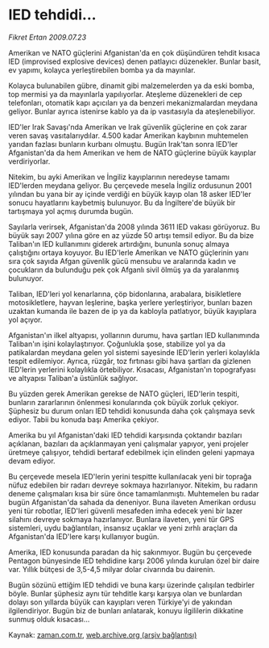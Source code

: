 # IED tehdidi...

*Fikret Ertan 2009.07.23*

<tr><td class="metin" colspan="2" style="padding-top: 20px; padding-left: 5px; padding-right: 10px;">Amerikan ve NATO güçlerini Afganistan'da en çok düşündüren tehdit kısaca IED (improvised explosive devices) denen patlayıcı düzenekler. Bunlar basit, ev yapımı, kolayca yerleştirebilen bomba ya da mayınlar.</td></tr><tr><td class="metin" colspan="2" style="padding-top: 20px; padding-left: 5px; padding-right: 10px;"><p>Kolayca bulunabilen gübre, dinamit gibi malzemelerden ya da eski bomba, top mermisi ya da mayınlarla yapılıyorlar. Ateşleme düzenekleri de cep telefonları, otomatik kapı açıcıları ya da benzeri mekanizmalardan meydana geliyor. Bunlar ayrıca istenirse kablo ya da ip vasıtasıyla da ateşlenebiliyor.
<p> IED'ler Irak Savaşı'nda Amerikan ve Irak güvenlik güçlerine en çok zarar veren savaş vasıtalarıydılar. 4.500 kadar Amerikan kaybının muhtemelen yarıdan fazlası bunların kurbanı olmuştu. Bugün Irak'tan sonra IED'ler Afganistan'da da hem Amerikan ve hem de NATO güçlerine büyük kayıplar verdiriyorlar.
<p> Nitekim, bu ayki Amerikan ve İngiliz kayıplarının neredeyse tamamı IED'lerden meydana geliyor. Bu çerçevede mesela İngiliz ordusunun 2001 yılından bu yana bir ay içinde verdiği en büyük kayıp olan 18 asker IED'ler sonucu hayatlarını kaybetmiş bulunuyor. Bu da İngiltere'de büyük bir tartışmaya yol açmış durumda bugün.
<p> Sayılarla verirsek, Afganistan'da 2008 yılında 3611 IED vakası görüyoruz. Bu büyük sayı 2007 yılına göre en az yüzde 50 artışı temsil ediyor. Bu da bize Taliban'ın IED kullanımını giderek artırdığını, bununla sonuç almaya çalıştığını ortaya koyuyor. Bu IED'lerle Amerikan ve NATO güçlerinin yanı sıra çok sayıda Afgan güvenlik gücü mensubu ve aralarında kadın ve çocukların da bulunduğu pek çok Afganlı sivil ölmüş ya da yaralanmış bulunuyor.
<p> Taliban, IED'leri yol kenarlarına, çöp bidonlarına, arabalara, bisikletlere motosikletlere, hayvan leşlerine, başka yerlere yerleştiriyor, bunları bazen uzaktan kumanda ile bazen de ip ya da kabloyla patlatıyor, büyük kayıplara yol açıyor.
<p> Afganistan'ın ilkel altyapısı, yollarının durumu, hava şartları IED kullanımında Taliban'ın işini kolaylaştırıyor. Çoğunlukla şose, stabilize yol ya da patikalardan meydana gelen yol sistemi sayesinde IED'lerin yerleri kolaylıkla tespit edilemiyor. Ayrıca, rüzgâr, toz fırtınası gibi hava şartları da gizlenen IED'lerin yerlerini kolaylıkla örtebiliyor. Kısacası, Afganistan'ın topografyası ve altyapısı Taliban'a üstünlük sağlıyor.
<p> Bu yüzden gerek Amerikan gerekse de NATO güçleri, IED'lerin tespiti, bunların zararlarının önlenmesi konularında çok büyük zorluk çekiyor. Şüphesiz bu durum onları IED tehdidi konusunda daha çok çalışmaya sevk ediyor. Tabii bu konuda başı Amerika çekiyor.
<p> Amerika bu yıl Afganistan'daki IED tehdidi karşısında çoktandır bazıları açıklanan, bazıları da açıklanmayan yeni çalışmalar yapıyor, yeni projeler üretmeye çalışıyor, tehdidi bertaraf edebilmek için elinden geleni yapmaya devam ediyor.
<p> Bu çerçevede mesela IED'lerin yerini tespitte kullanılacak yeni bir toprağa nüfuz edebilen bir radarı devreye sokmaya hazırlanıyor. Nitekim, bu radarın deneme çalışmaları kısa bir süre önce tamamlanmıştı. Muhtemelen bu radar bugün Afganistan'da sahada da deneniyor. Buna ilaveten Amerikan ordusu yeni tür robotlar, IED'leri güvenli mesafeden imha edecek yeni bir lazer silahını devreye sokmaya hazırlanıyor. Bunlara ilaveten, yeni tür GPS sistemleri, uydu bağlantıları, insansız uçaklar ve yeni zırhlı araçları da Afganistan'da IED'lere karşı kullanıyor bugün.
<p> Amerika, IED konusunda paradan da hiç sakınmıyor. Bugün bu çerçevede Pentagon bünyesinde IED tehdidine karşı 2006 yılında kurulan özel bir daire var. Yıllık bütçesi de 3,5-4,5 milyar dolar civarında bu dairenin.
<p> Bugün sözünü ettiğim IED tehdidi ve buna karşı üzerinde çalışılan tedbirler böyle. Bunlar şüphesiz aynı tür tehditle karşı karşıya olan ve bunlardan dolayı son yıllarda büyük can kayıpları veren Türkiye'yi de yakından ilgilendiriyor. Bugün biz de bunları anlatarak, konuyu ilgililerin dikkatine sunmuş olduk kısacası... <br/></p></p></p></p></p></p></p></p></p></p></p></td></tr>

Kaynak: [zaman.com.tr](http://zaman.com.tr/yazar.do?yazino=872426), [web.archive.org (arşiv bağlantısı)](http://web.archive.org/web/20090930193546/http://www.zaman.com.tr:80/yazar.do?yazino=872426)
